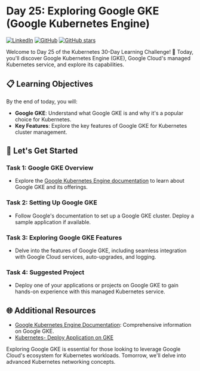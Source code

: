 # Day 25: Exploring Google GKE (Google Kubernetes Engine)
[![LinkedIn](https://img.shields.io/badge/Connect%20with%20me%20on-LinkedIn-blue.svg)](https://www.linkedin.com/in/aman-devops/)
[![GitHub](https://img.shields.io/github/stars/AmanPathak-DevOps.svg?style=social)](https://github.com/AmanPathak-DevOps)
[![GitHub stars](https://img.shields.io/github/stars/AmanPathak-DevOps/30DaysOfKubernetes)](https://github.com/AmanPathak-DevOps/30DaysOfKubernetes/stargazers)

Welcome to Day 25 of the Kubernetes 30-Day Learning Challenge! 🚀 Today, you'll discover Google Kubernetes Engine (GKE), Google Cloud's managed Kubernetes service, and explore its capabilities.

## 📋 Learning Objectives

By the end of today, you will:
- **Google GKE**: Understand what Google GKE is and why it's a popular choice for Kubernetes.
- **Key Features**: Explore the key features of Google GKE for Kubernetes cluster management.

## 🚀 Let's Get Started

### Task 1: Google GKE Overview
- Explore the [Google Kubernetes Engine documentation](https://cloud.google.com/kubernetes-engine) to learn about Google GKE and its offerings.

### Task 2: Setting Up Google GKE
- Follow Google's documentation to set up a Google GKE cluster. Deploy a sample application if available.

### Task 3: Exploring Google GKE Features
- Delve into the features of Google GKE, including seamless integration with Google Cloud services, auto-upgrades, and logging.

### Task 4: Suggested Project
- Deploy one of your applications or projects on Google GKE to gain hands-on experience with this managed Kubernetes service.

## 🌐 Additional Resources

- [Google Kubernetes Engine Documentation](https://cloud.google.com/kubernetes-engine/docs): Comprehensive information on Google GKE.
- [Kubernetes- Deploy Application on GKE](https://youtu.be/jW_-KZCjsm0?si=o2Zvk6SmdAwk0ak6)

Exploring Google GKE is essential for those looking to leverage Google Cloud's ecosystem for Kubernetes workloads. Tomorrow, we'll delve into advanced Kubernetes networking concepts.